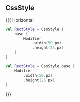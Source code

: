 ## CssStyle

{{{ Horizontal

```kotlin 0|0|2,6 [style]
val RectStyle = CssStyle {
    base {
        Modifier
            .width(50.px)
            .height(25.px)
    }
}
```

```kotlin 1,5 <fragment>
val RectStyle = CssStyle.base {
    Modifier
        .width(50.px)
        .height(25.px)
}
```

}}}
